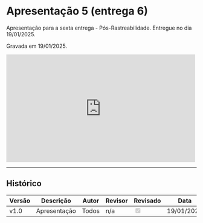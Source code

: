 # Apresentação 5 (entrega 6)

Apresentação para a sexta entrega - Pós-Rastreabilidade. Entregue no dia 19/01/2025.

Gravada em 19/01/2025.

<iframe width="500" height="285" src="https://www.youtube.com/embed/hIg38fkaNfs" title="[2024-2] Requisitos - Grupo 2 - Apresentação 5" frameborder="0" allow="accelerometer; autoplay; clipboard-write; encrypted-media; gyroscope; picture-in-picture; web-share" referrerpolicy="strict-origin-when-cross-origin" allowfullscreen></iframe>

---

## Histórico

| Versão | Descrição                  | Autor     | Revisor | Revisado | Data       |
|--------|----------------------------|-----------|---------|----------|------------|
| v1.0   | Apresentação               | Todos     | n/a    | <input type="checkbox" onclick="return false;" disabled checked/>     | 19/01/2025 |

